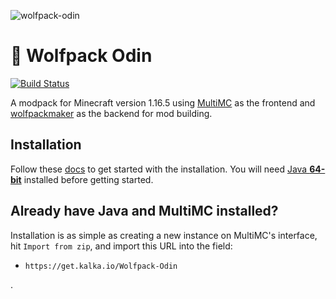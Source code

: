 
![wolfpack-odin](https://i.imgur.com/baYQHuu.png)

# 🐺 Wolfpack Odin
[![Build Status](https://github.com/kalkafox/Wolfpack-Odin/actions/workflows/master.yml/badge.svg)](https://github.com/kalkafox/Wolfpack-Odin/actions/workflows/master.yml)

A modpack for Minecraft version 1.16.5 using [MultiMC](https://multimc.org/) as the frontend and [wolfpackmaker](https://github.com/kalkafox/wolfpackmaker) as the backend for mod building.

## Installation
Follow these [docs](https://docs.kalka.io/docs/wolfpack/wolfpack-odin/intro) to get started with the installation. You will need [Java **64-bit**](https://java.com) installed before getting started.

## Already have Java and MultiMC installed?
Installation is as simple as creating a new instance on MultiMC's interface, hit `Import from zip`, and import this URL into the field:
 - `https://get.kalka.io/Wolfpack-Odin`

.

